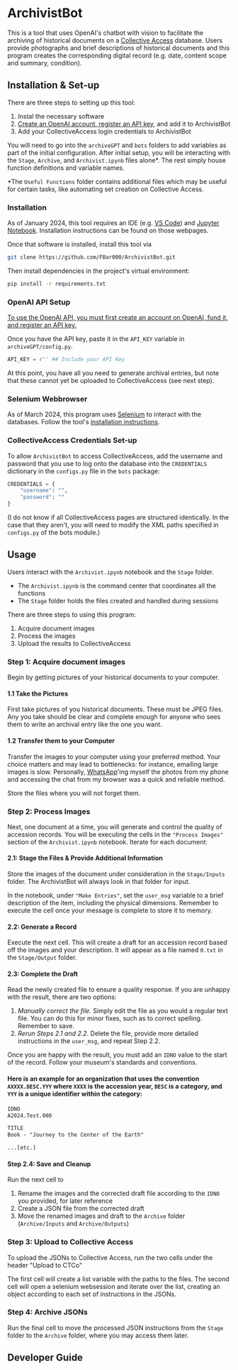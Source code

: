 # ArchivistBot

This is a tool that uses OpenAI's chatbot with vision to facilitate the archiving of historical documents on a [Collective Access](https://www.collectiveaccess.org/) database. Users provide photographs and brief descriptions of historical documents and this program creates the corresponding digital record (e.g. date, content scope and summary, condition).

## Installation & Set-up

There are three steps to setting up this tool:
1. Instal the necessary software 
2. [Create an OpenAI account, register an  API key](https://platform.openai.com/docs/quickstart?context=python), and add it to ArchivistBot
3. Add your CollectiveAccess login credentials to ArchivistBot

You will need to go into the `archiveGPT` and `bots` folders to add variables as part of the initial configuration. After initial setup, you will be interacting with the `Stage`, `Archive`, and `Archivist.ipynb` files alone*. The rest simply house function definitions and variable names. 

*The `Useful Functions` folder contains additional files which may be useful for certain tasks, like automating set creation on Collective Access.

### Installation

As of January 2024, this tool requires an IDE (e.g. [VS Code](https://code.visualstudio.com/)) and [Jupyter Notebook](https://code.visualstudio.com/docs/datascience/jupyter-notebooks). Installation instructions can be found on those webpages.

Once that software is installed, install this tool via

```bash
git clone https://github.com/FBar000/ArchivistBot.git
```

Then install dependencies in the project's virtual environment: 

```bash
pip install -r requirements.txt
```

### OpenAI API Setup

[To use the OpenAI API, you must first create an account on OpenAI, fund it, and register an API key.](https://platform.openai.com/docs/quickstart?context=python) 

Once you have the API key, paste it in the `API_KEY` variable in `archiveGPT/config.py`.

```python
API_KEY = r'' ## Include your API Key
```

At this point, you have all you need to generate archival entries, but note that these cannot yet be uploaded to CollectiveAccess (see next step).

### Selenium Webbrowser

As of March 2024, this program uses [Selenium](https://selenium-python.readthedocs.io/) to interact with the databases. Follow the tool's [installation instructions](https://selenium-python.readthedocs.io/installation.html).


### CollectiveAccess Credentials Set-up

To allow `ArchivistBot` to access CollectiveAccess, add the username and password that you use to log onto the database into the `CREDENTIALS` dictionary in the `configs.py` file in the `bots` package:

```python
CREDENTIALS = {
    "username": "",
    "password": ""
} 
```


(I do not know if all CollectiveAccess pages are structured identically. In the case that they aren't, you will need to modify the XML paths specified in `configs.py` of the bots module.)


## Usage

Users interact with the `Archivist.ipynb` notebook and the `Stage` folder. 
* The `Archivist.ipynb` is the command center that coordinates all the functions
* The `Stage` folder holds the files created and handled during sessions

There are three steps to using this program: 
1. Acquire document images
2. Process the images
3. Upload the results to CollectiveAccess


### Step 1: Acquire document images

Begin by getting pictures of your historical documents to your computer.

#### 1.1 Take the Pictures

First take pictures of you historical documents. These must be JPEG files. Any you take should be clear and complete enough for anyone who sees them to write an archival entry like the one you want. 

#### 1.2 Transfer them to your Computer

Transfer the images to your computer using your preferred method. Your choice matters and may lead to bottlenecks: for instance, emailing large images is slow. Personally, [WhatsApp](https://www.whatsapp.com/)'ing myself the photos from my phone and accessing the chat from my browser was a quick and reliable method.

Store the files where you will not forget them.


### Step 2: Process Images

Next, one document at a time, you will generate and control the quality of accession records. You will be executing the cells in the `"Process Images"` section of the `Archivist.ipynb` notebook. Iterate for each document: 

#### 2.1: Stage the Files & Provide Additional Information

Store the images of the document under consideration in the `Stage/Inputs` folder. The ArchivistBot will always look in that folder for input.

In the notebook, under `"Make Entries"`, set the `user_msg` variable to a brief description of the item, including the physical dimensions. Remember to execute the cell once your message is complete to store it to memory.

#### 2.2: Generate a Record

Execute the next cell. This will create a draft for an accession record based off the images and your description. It will appear as a file named `0.txt` in the `Stage/Output` folder. 

#### 2.3: Complete the Draft

Read the newly created file to ensure a quality response. If you are unhappy with the result, there are two options:
1. *Manually correct the file.* Simply edit the file as you would a regular text file. You can do this for minor fixes, such as to correct spelling. Remember to save.
2. *Rerun Steps 2.1 and 2.2.* Delete the file, provide more detailed instructions in the `user_msg`, and repeat Step 2.2.

Once you are happy with the result, you must add an `IDNO` value to the start of the record. Follow your museum's standards and conventions. 
#### Here is an example for an organization that uses the convention `AXXXX.DESC.YYY` where `XXXX` is the accession year, `DESC` is a category, and `YYY` is a unique identifier within the category:

```txt
IDNO
A2024.Test.000

TITLE
Book - "Journey to the Center of the Earth"

...[etc.]
```

#### Step 2.4: Save and Cleanup

Run the next cell to 
1. Rename the images and the corrected draft file according to the `IDNO` you provided, for later reference
2. Create a JSON file from the corrected draft
3. Move the renamed images and draft to the `Archive` folder (`Archive/Inputs` and `Archive/Outputs`)


### Step 3: Upload to Collective Access

To upload the JSONs to Collective Access, run the two cells under the header "Upload to CTCo"

The first cell will create a list variable with the paths to the files. The second cell will open a selenium websession and iterate over the list, creating an object according to each set of instructions in the JSONs. 

### Step 4: Archive JSONs

Run the final cell to move the processed JSON instructions from the `Stage` folder to the `Archive` folder, where you may access them later.


## Developer Guide